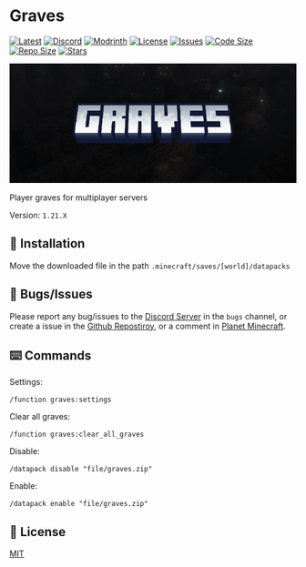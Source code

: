 # Graves

[![Latest](https://img.shields.io/github/v/release/lullaby6/graves-data-pack?color=blueviolet&logo=github)](https://github.com/lullaby6/graves-data-pack/releases)
[![Discord](https://img.shields.io/discord/1327308441324097681?label=discord&color=blue&logo=discord)](https://discord.gg/5UdcDa5xNC) 
[![Modrinth](https://img.shields.io/modrinth/dt/graves?label=modrinth&logo=modrinth)](https://modrinth.com/datapack/graves) 
[![License](https://img.shields.io/badge/license-mit-green)](https://github.com/lullaby6/graves-data-pack/blob/main/LICENSE) 
[![Issues](https://img.shields.io/github/issues/lullaby6/graves-data-pack?color=orange&logo=github)](https://github.com/lullaby6/graves-data-pack/issues)
[![Code Size](https://img.shields.io/github/languages/code-size/lullaby6/graves-data-pack?color=purple&logoColor=white)](https://github.com/lullaby6/graves-data-pack)
[![Repo Size](https://img.shields.io/github/repo-size/lullaby6/graves-data-pack?logo=dropbox&color=red)](https://github.com/lullaby6/graves-data-pack)
[![Stars](https://img.shields.io/github/stars/lullaby6/graves-data-pack?logo=github&color=yellow)](https://github.com/lullaby6/graves-data-pack/stargazers)

![bg](https://raw.githubusercontent.com/lullaby6/graves-data-pack/refs/heads/main/images/bg.png)

Player graves for multiplayer servers

Version: `1.21.X`

## 📂 Installation

Move the downloaded file in the path `.minecraft/saves/[world]/datapacks`

## 👾 Bugs/Issues

Please report any bug/issues to the [Discord Server](https://discord.gg/5UdcDa5xNC) in the `bugs` channel, or create a issue in the [Github Repostiroy](https://github.com/lullaby6/graves-data-pack/issues), or a comment in [Planet Minecraft](https://www.planetminecraft.com/data-pack/graves-6529892/).

## ⌨️ Commands

Settings:

```mcfunction
/function graves:settings
```

Clear all graves:

```mcfunction
/function graves:clear_all_graves
```

Disable:

```mcfunction
/datapack disable "file/graves.zip"
```

Enable:

```mcfunction
/datapack enable "file/graves.zip"
```

## 🪪 License

[MIT](https://github.com/lullaby6/graves-data-pack/blob/main/LICENSE)